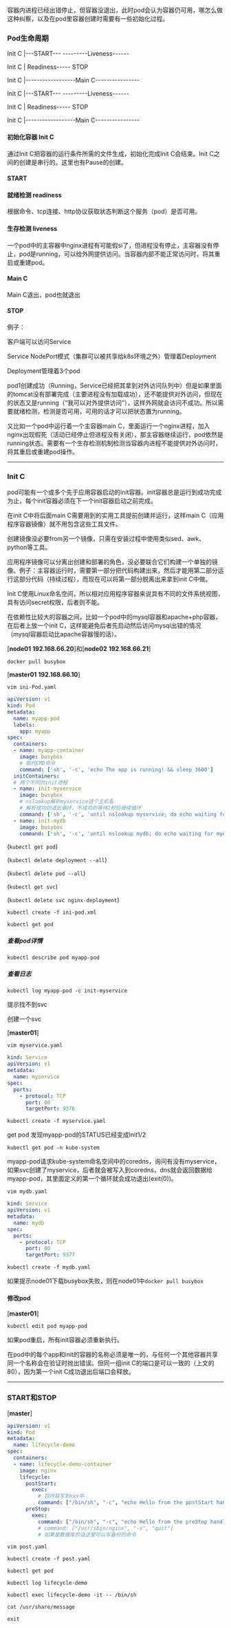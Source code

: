 容器内进程已经出错停止，但容器没退出，此时pod会认为容器仍可用，哪怎么做这种纠察，以及在pod里容器创建时需要有一些初始化过程。

### Pod生命周期

Init C   |---START---  ---------Liveness------

Init C   |                      Readiness----- STOP

Init C   |------------------Main C----------------

Init C   |---START---  ---------Liveness------

Init C   |                      Readiness----- STOP

Init C   |------------------Main C----------------



#### 初始化容器 Init C 

通过Init C把容器的运行条件所需的文件生成，初始化完成Init C会结束。Init C之间的创建是串行的。这里也有Pause的创建。

#### START

#### 就绪检测 readiness

根据命令、tcp连接、http协议获取状态判断这个服务（pod）是否可用。

#### 生存检测 liveness

一个pod中的主容器中nginx进程有可能假si了，但进程没有停止，主容器没有停止，pod是running，可以给外网提供访问。当容器内部不能正常访问时，将其重启或重建pod。

#### Main C

Main C退出，pod也就退出

#### STOP



例子：

客户端可以访问Service

Service NodePort模式（集群可以被共享给k8s环境之外）管理着Deployment

Deployment管理着3个pod

pod1创建成功（Running，Service已经把其拿到对外访问队列中）但是如果里面的tomcat没有部署完成（主要进程没有加载成功），还不能提供对外访问，但现在的状态又是running（“我可以对外提供访问”），这样外网就会访问不成功。所以需要就绪检测，检测是否可用，可用的话才可以把状态置为running。

又比如一个pod中运行着一个主容器main C，里面运行一个nginx进程，加入nginx出现假死（活动已经停止但进程没有关闭），那主容器继续运行，pod依然是running状态。需要有一个生存检测机制检测当容器内进程不能提供对外访问时，将其重启或重建pod操作。



---

### Init C

pod可能有一个或多个先于应用容器启动的init容器。init容器总是运行到成功完成为止，每个init容器必须在下一个init容器启动之前完成。

在init C中将后面main C需要用到的实用工具提前创建并运行，这样main C（应用程序容器镜像）就不用包含这些工具文件。

创建镜像没必要from另一个镜像，只需在安装过程中使用类似sed、awk、python等工具。

应用程序镜像可以分离出创建和部署的角色，没必要联合它们构建一个单独的镜像。例子：主容器运行时，需要第一部分把代码构建出来，然后才能用第二部分运行这部分代码（持续过程），而现在可以将第一部分脱离出来拿到init C中做。

Init C使用Linux命名空间，所以相对应用程序容器来说具有不同的文件系统视图，具有访问secret权限，后者则不能。

在依赖性比较大的容器之间，比如一个pod中的mysql容器和apache+php容器，在后者上放一个init C，这样能避免后者先启动然后访问mysql出错的情况（mysql容器启动比apache容器慢的话）。

[**node01** **192.168.66.20**]和[**node02** **192.168.66.21**]

`docker pull busybox`

[**master01** **192.168.66.10**]

`vim ini-Pod.yaml`

```yaml
apiVersion: v1
kind: Pod
metadata:
  name: myapp-pod
  labels: 
    app: myapp
spec:
  containers:
  - name: myapp-container
    image: busybox
    # 取代CMD命令
    command: ['sh', '-c', 'echo The app is running! && sleep 3600']
  initContainers:
  # 两个不同的init进程
  - name: init-myservice
    image: busybox
    # nslookup解析myservice这个主机名
    # 解析成功则退出循环，不成功则等待2秒后继续循环
    command: ['sh', '-c', 'until nslookup myservice; do echo waiting for myservice; sleep 2; done;']
  - name: init-mydb
    image: busybox
    command: ['sh', '-c', 'until nslookup mydb; do echo waiting for mydb; sleep 2; done;']
```

(`kubectl get pod`)

(`kubectl delete deployment --all`)

(`kubectl delete pod --all`)

(`kubectl get svc`)

(`kubectl delete svc nginx-deployment`)

`kubectl create -f ini-pod.xml`

`kubectl get pod`

##### 查看pod详情

`kubectl describe pod myapp-pod`

##### 查看日志

`kubectl log myapp-pod -c init-myservice`

提示找不到svc

创建一个svc

[**master01**]

`vim myservice.yaml`

```yaml
kind: Service
apiVersion: v1
metadata:
  name: myservice
spec: 
  ports: 
    - protocol: TCP
      port: 80
      targetPort: 9376
```

`kubectl create -f myservice.yaml`

get pod 发现myapp-pod的STATUS已经变成Init1/2

`kubectl get pod -n kube-system`

myapp-pod请求kube-system命名空间中的coredns，询问有没有myservice，如果svc创建了myservice，后者就会被写入到coredns，dns就会返回数据给myapp-pod，其里面定义的第一个循环就会成功退出(exit(0))。

`vim mydb.yaml`

```yaml
kind: Service
apiVersion: v1
metadata:
  name: mydb
spec: 
  ports: 
    - protocol: TCP
      port: 80
      targetPort: 9377
```

`kubectl create -f mydb.yaml`

如果提示node01下载busybox失败，则在node01中`docker pull busybox`

 #### 修改pod

[**master01**]

`kubectl edit pod myapp-pod`



如果pod重启，所有init容器必须重新执行。

在pod中的每个app和init的容器的名称必须是唯一的，与任何一个其他容器共享同一个名称会在验证时抛出错误。但同一组init C的端口是可以一致的（上文的80），因为第一个init C成功退出后端口会释放。



---

### START和STOP

[**master**]

```yaml
apiVersion: v1
kind: Pod
metadata: 
  name: lifecycle-demo
spec:
  containers:
  - name: lifecycle-demo-container
    image: nginx
    lifecycle:
      postStart:
        exec:
          # 将内容写到xxx中
          command: ["/bin/sh", "-c", "echo Hello from the postStart handler > /usr/share/message"]
      preStop:
        exec:
          command: ["/bin/sh", "-c", "echo Hello from the preStop handler > /usr/share/message"]
          # command: ["/usr/sbin/nginx", "-s", "quit"]
          # 如果是数据库的话这里可以写备份的命令
```

`vim post.yaml`

`kubectl create -f post.yaml`

`kubectl get pod`

`kubectl log lifecycle-demo`

`kubectl exec lifecycle-demo -it -- /bin/sh`

`cat /usr/share/message`

`exit`